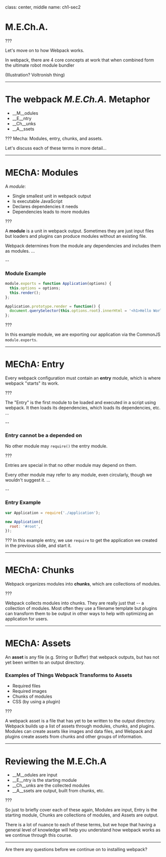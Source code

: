 class: center, middle
name: ch1-sec2

# M.E.Ch.A.
???

Let's move on to how Webpack works.

In webpack, there are 4 core concepts at work that when combined form the ultimate robot module bundler

(Illustration? Voltronish thing)

---

# The webpack _M.E.Ch.A._ Metaphor

- __M__odules
- __E__ntry
- __Ch__unks
- __A__ssets

???
Mecha: Modules, entry, chunks, and assets.

Let's discuss each of these terms in more detail...

---

# MEChA: Modules

A _module_:

- Single smallest unit in webpack output
- Is executable JavaScript
- Declares dependencies it needs
- Dependencies leads to more modules

???

A __module__ is a unit in webpack output. Sometimes they are just input files
but loaders and plugins can produce modules without an existing file.

Webpack determines from the module any dependencies and includes them as
modules. ...

--

### Module Example

```javascript
module.exports = function Application(options) {
  this.options = options;
  this.render();
};

Application.prototype.render = function() {
  document.querySelector(this.options.root).innerHtml = '<h1>Hello World</h1>';
};
```

???

In this example module, we are exporting our application via the CommonJS
`module.exports`.

---

# MEChA: Entry

Every webpack configuration must contain an __entry__ module, which is where webpack "starts" its work.

???

The "Entry" is the first module to be loaded and executed in a script using
webpack. It then loads its dependencies, which loads its dependencies, etc. ...

--

### Entry **cannot** be a depended on

No other module may `require()` the entry module.

???

Entries are special in that no other module may depend on them.

Every other module may refer to any module, even circularly, though we wouldn't
suggest it. ...

--

### Entry Example

```javascript
var Application = require('./application');

new Application({
  root: '#root',
});
```

???
In this example entry, we use `require` to get the application we created in the previous slide, and start it.

---

# MEChA: Chunks

Webpack organizes modules into __chunks__, which are collections of modules.

???

Webpack collects modules into chunks. They are really just that -- a collection of modules. Most often they use a filename template but plugins can transform them to be output in other ways to help with optimizing an application for users.

---

# MEChA: Assets

An __asset__ is any file (e.g. String or Buffer) that webpack outputs, but has not yet been written to an output directory.

### Examples of Things Webpack Transforms to Assets

- Required files
- Required images
- Chunks of modules
- CSS (by using a plugin)

???

A webpack asset is a file that has yet to be written to the output directory. Webpack builds up a list of assets through modules, chunks, and plugins. Modules can create assets like images and data files, and Webpack and plugins create assets from chunks and other groups of information.

---

# Reviewing the M.E.Ch.A

- __M__odules are input
- __E__ntry is the starting module
- __Ch__unks are the collected modules
- __A__ssets are output, built from chunks, etc.

???

So just to briefly cover each of these again, Modules are input, Entry is the starting module, Chunks are collections of modules, and Assets are output.

There is a lot of nuance to each of these terms, but we hope that having a general level of knowledge will help you understand how webpack works as we continue through this course.

-------

Are there any questions before we continue on to installing webpack?
